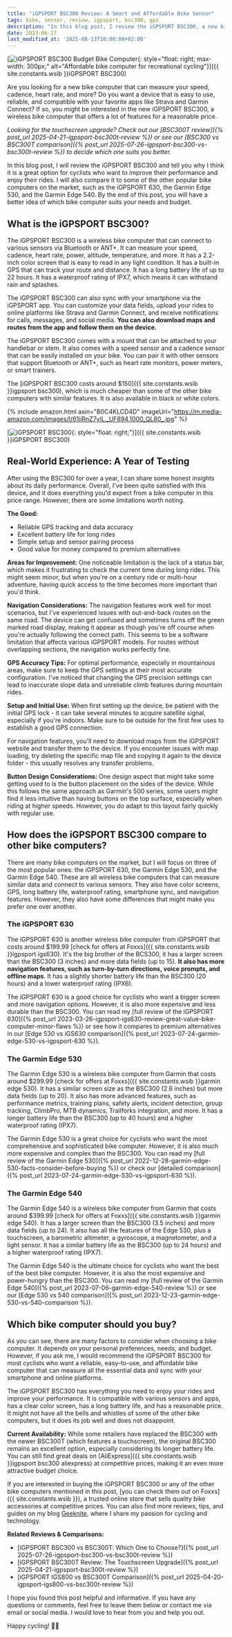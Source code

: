 ```yaml
---
title: "iGPSPORT BSC300 Review: A Smart and Affordable Bike Sensor"
tags: bike, sensor, review, igpsport, bsc300, gps
description: "In this blog post, I review the iGPSPORT BSC300, a new bike sensor that can measure speed, cadence and power. I compare it to other alternatives and show you why it's a great choice for cyclists who want to improve their performance and track their data."
date: 2023-06-27
last_modified_at: '2025-08-13T10:00:00+02:00'
---
```


[![iGPSPORT BSC300 Budget Bike Computer](https://pixabay.com/get/gdd524f2a75d9885ba38ad6854c1b64278fe348a78e69f3efaf94a6e6893cc80c4beafeb1b401f0807039b650c4f1ba29_1920.jpg){: style="float: right; max-width: 300px;" alt="Affordable bike computer for recreational cycling"}]({{ site.constants.wsib }}iGPSPORT BSC300)

Are you looking for a new bike computer that can measure your speed, cadence, heart rate, and more? Do you want a device that is easy to use, reliable, and compatible with your favorite apps like Strava and Garmin Connect? If so, you might be interested in the new iGPSPORT BSC300, a wireless bike computer that offers a lot of features for a reasonable price.

*Looking for the touchscreen upgrade? Check out our [BSC300T review]({% post_url 2025-04-21-igpsport-bsc300t-review %}) or see our [BSC300 vs BSC300T comparison]({% post_url 2025-07-26-igpsport-bsc300-vs-bsc300t-review %}) to decide which one suits you better.*

In this blog post, I will review the iGPSPORT BSC300 and tell you why I think it is a great option for cyclists who want to improve their performance and enjoy their rides. I will also compare it to some of the other popular bike computers on the market, such as the iGPSPORT 630, the Garmin Edge 530, and the Garmin Edge 540. By the end of this post, you will have a better idea of which bike computer suits your needs and budget.

## What is the iGPSPORT BSC300?

The iGPSPORT BSC300 is a wireless bike computer that can connect to various sensors via Bluetooth or ANT+. It can measure your speed, cadence, heart rate, power, altitude, temperature, and more. It has a 2.2-inch color screen that is easy to read in any light condition. It has a built-in GPS that can track your route and distance. It has a long battery life of up to 22 hours. It has a waterproof rating of IPX7, which means it can withstand rain and splashes.

The iGPSPORT BSC300 can also sync with your smartphone via the iGPSPORT app. You can customize your data fields, upload your rides to online platforms like Strava and Garmin Connect, and receive notifications for calls, messages, and social media. **You can also download maps and routes from the app and follow them on the device.**

The iGPSPORT BSC300 comes with a mount that can be attached to your handlebar or stem. It also comes with a speed sensor and a cadence sensor that can be easily installed on your bike. You can pair it with other sensors that support Bluetooth or ANT+, such as heart rate monitors, power meters, or smart trainers.

The [iGPSPORT BSC300 costs around $150]({{ site.constants.wsib }}igpsport bsc300), which is much cheaper than some of the other bike computers with similar features. It is also available in black or white colors.

{% include amazon.html asin="B0C4KLCD4D" imageUrl="https://m.media-amazon.com/images/I/61iiRnZ7ylL._UF894,1000_QL80_.jpg" %}

[![iGPSPORT BSC300](https://i.imgur.com/OoctZWAm.png){: style="float: right;"}]({{ site.constants.wsib }}iGPSPORT BSC300)

## Real-World Experience: A Year of Testing

After using the BSC300 for over a year, I can share some honest insights about its daily performance. Overall, I've been quite satisfied with this device, and it does everything you'd expect from a bike computer in this price range. However, there are some limitations worth noting.

**The Good:**
- Reliable GPS tracking and data accuracy
- Excellent battery life for long rides
- Simple setup and sensor pairing process
- Good value for money compared to premium alternatives

**Areas for Improvement:**
One noticeable limitation is the lack of a status bar, which makes it frustrating to check the current time during long rides. This might seem minor, but when you're on a century ride or multi-hour adventure, having quick access to the time becomes more important than you'd think.

**Navigation Considerations:**
The navigation features work well for most scenarios, but I've experienced issues with out-and-back routes on the same road. The device can get confused and sometimes turns off the green marked road display, making it appear as though you're off course when you're actually following the correct path. This seems to be a software limitation that affects various iGPSPORT models. For routes without overlapping sections, the navigation works perfectly fine.

**GPS Accuracy Tips:**
For optimal performance, especially in mountainous areas, make sure to keep the GPS settings at their most accurate configuration. I've noticed that changing the GPS precision settings can lead to inaccurate slope data and unreliable climb features during mountain rides.

**Setup and Initial Use:**
When first setting up the device, be patient with the initial GPS lock - it can take several minutes to acquire satellite signal, especially if you're indoors. Make sure to be outside for the first few uses to establish a good GPS connection. 

For navigation features, you'll need to download maps from the iGPSPORT website and transfer them to the device. If you encounter issues with map loading, try deleting the specific map file and copying it again to the device folder - this usually resolves any transfer problems.

**Button Design Considerations:**
One design aspect that might take some getting used to is the button placement on the sides of the device. While this follows the same approach as Garmin's 500 series, some users might find it less intuitive than having buttons on the top surface, especially when riding at higher speeds. However, you do adapt to this layout fairly quickly with regular use.

## How does the iGPSPORT BSC300 compare to other bike computers?

There are many bike computers on the market, but I will focus on three of the most popular ones: the iGPSPORT 630, the Garmin Edge 530, and the Garmin Edge 540. These are all wireless bike computers that can measure similar data and connect to various sensors. They also have color screens, GPS, long battery life, waterproof rating, smartphone sync, and navigation features. However, they also have some differences that might make you prefer one over another.

### The iGPSPORT 630

The iGPSPORT 630 is another wireless bike computer from iGPSPORT that costs around $199.99 [check for offers at Foxxs]({{ site.constants.wsib }}igpsport igs630). It's the big brother of the BCS300, it has a larger screen than the BSC300 (3 inches) and more data fields (up to 15). **It also has more navigation features, such as turn-by-turn directions, voice prompts, and offline maps**. It has a slightly shorter battery life than the BSC300 (20 hours) and a lower waterproof rating (IPX6).

The iGPSPORT 630 is a good choice for cyclists who want a bigger screen and more navigation options. However, it is also more expensive and less durable than the BSC300. You can read my [full review of the iGPSPORT 630]({% post_url 2023-03-26-igpsport-igs630-review-great-value-bike-computer-minor-flaws %}) or see how it compares to premium alternatives in our [Edge 530 vs iGS630 comparison]({% post_url 2023-07-24-garmin-edge-530-vs-igpsport-630 %}).

### The Garmin Edge 530

The Garmin Edge 530 is a wireless bike computer from Garmin that costs around $299.99 [check for offers at Foxxs]({{ site.constants.wsib }}garmin edge 530). It has a similar screen size as the BSC300 (2.6 inches) but more data fields (up to 20). It also has more advanced features, such as performance metrics, training plans, safety alerts, incident detection, group tracking, ClimbPro, MTB dynamics, Trailforks integration, and more. It has a longer battery life than the BSC300 (up to 40 hours) and a higher waterproof rating (IPX7).

The Garmin Edge 530 is a great choice for cyclists who want the most comprehensive and sophisticated bike computer. However, it is also much more expensive and complex than the BSC300. You can read my [full review of the Garmin Edge 530]({% post_url 2022-12-28-garmin-edge-530-facts-consider-before-buying %}) or check our [detailed comparison]({% post_url 2023-07-24-garmin-edge-530-vs-igpsport-630 %}).

### The Garmin Edge 540

The Garmin Edge 540 is a wireless bike computer from Garmin that costs around $399.99 [check for offers at Foxxs]({{ site.constants.wsib }}garmin edge 540). It has a larger screen than the BSC300 (3.5 inches) and more data fields (up to 24). It also has all the features of the Edge 530, plus a touchscreen, a barometric altimeter, a gyroscope, a magnetometer, and a light sensor. It has a similar battery life as the BSC300 (up to 24 hours) and a higher waterproof rating (IPX7).

The Garmin Edge 540 is the ultimate choice for cyclists who want the best of the best bike computer. However, it is also the most expensive and power-hungry than the BSC300. You can read my [full review of the Garmin Edge 540]({% post_url 2023-07-06-garmin-edge-540-review %}) or see our [Edge 530 vs 540 comparison]({% post_url 2023-12-23-garmin-edge-530-vs-540-comparison %}).

## Which bike computer should you buy?

As you can see, there are many factors to consider when choosing a bike computer. It depends on your personal preferences, needs, and budget. However, if you ask me, I would recommend the iGPSPORT BSC300 for most cyclists who want a reliable, easy-to-use, and affordable bike computer that can measure all the essential data and sync with your smartphone and online platforms.

The iGPSPORT BSC300 has everything you need to enjoy your rides and improve your performance. It is compatible with various sensors and apps, has a clear color screen, has a long battery life, and has a reasonable price. It might not have all the bells and whistles of some of the other bike computers, but it does its job well and does not disappoint.

**Current Availability:**
While some retailers have replaced the BSC300 with the newer BSC300T (which features a touchscreen), the original BSC300 remains an excellent option, especially considering its longer battery life. You can still find great deals on [AliExpress]({{ site.constants.wsib }}igpsport bsc300 aliexpress) at competitive prices, making it an even more attractive budget choice.

If you are interested in buying the iGPSPORT BSC300 or any of the other bike computers mentioned in this post, [you can check them out on Foxxs]({{ site.constants.wsib }}), a trusted online store that sells quality bike accessories at competitive prices. You can also find more reviews, tips, and guides on my blog [Geeknite](/), where I share my passion for cycling and technology.

**Related Reviews & Comparisons:**

- [iGPSPORT BSC300 vs BSC300T: Which One to Choose?]({% post_url 2025-07-26-igpsport-bsc300-vs-bsc300t-review %})
- [iGPSPORT BSC300T Review: The Touchscreen Upgrade]({% post_url 2025-04-21-igpsport-bsc300t-review %})
- [iGPSPORT IGS800 vs BSC300T Comparison]({% post_url 2025-04-20-igpsport-igs800-vs-bsc300t-review %})

I hope you found this post helpful and informative. If you have any questions or comments, feel free to leave them below or contact me via email or social media. I would love to hear from you and help you out.

Happy cycling! 🚴‍♂️

